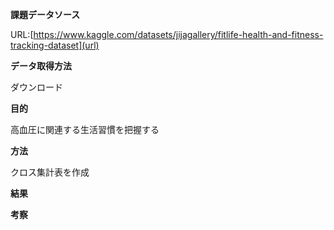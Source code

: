 **課題データソース**

URL:[https://www.kaggle.com/datasets/jijagallery/fitlife-health-and-fitness-tracking-dataset](url)

**データ取得方法**

ダウンロード

**目的**

高血圧に関連する生活習慣を把握する

**方法**

クロス集計表を作成

**結果**


**考察**

